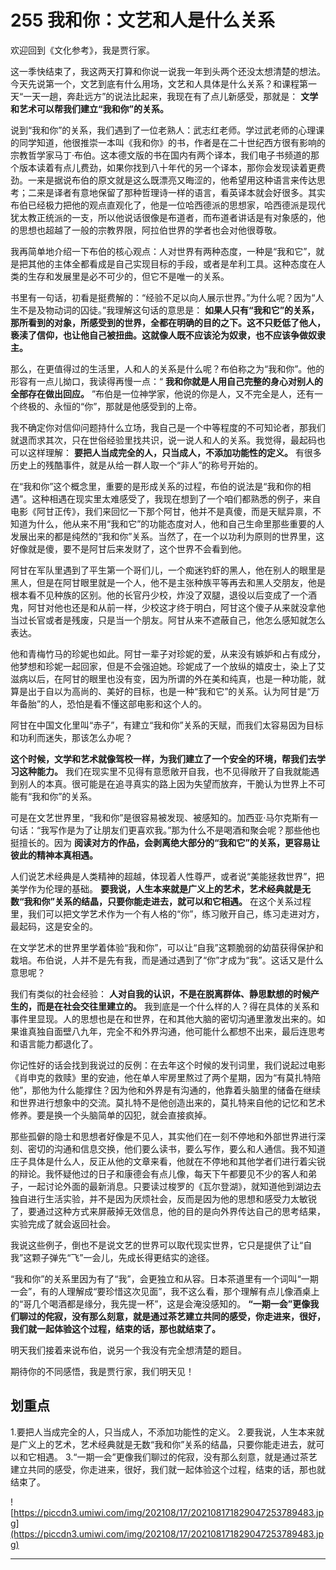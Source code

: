 # 255 我和你：文艺和人是什么关系

欢迎回到《文化参考》，我是贾行家。

这一季快结束了，我这两天打算和你说一说我一年到头两个还没太想清楚的想法。今天先说第一个，文艺到底有什么用场，文艺和人具体是什么关系？和课程第一天“一天一趟，奔赴远方”的说法比起来，我现在有了点儿新感受，那就是： **文学和艺术可以帮我们建立“我和你”的关系。**

说到“我和你”的关系，我们遇到了一位老熟人：武志红老师。学过武老师的心理课的同学知道，他很推崇一本叫《我和你》的书，作者是在二十世纪西方很有影响的宗教哲学家马丁·布伯。这本德文版的书在国内有两个译本，我们电子书频道的那个版本读着有点儿费劲，如果你找到八十年代的另一个译本，那你会发现读着更费劲。一来是据说布伯的原文就是这么既漂亮又晦涩的，他希望用这种语言来传达思考；二来是译者有意地保留了那种哲理诗一样的语言，看英译本就会好很多。其实布伯已经极力把他的观点直观化了，他是一位哈西德派的思想家，哈西德派是现代犹太教正统派的一支，所以他说话很像是布道者，而布道者讲话是有对象感的，他的思想也超越了一般的宗教界限，阿拉伯世界的学者也会对他很尊敬。

我再简单地介绍一下布伯的核心观点：人对世界有两种态度，一种是“我和它”，就是把其他的主体全都看成是自己实现目标的手段，或者是牟利工具。这种态度在人类的生存和发展里是必不可少的，但它不是唯一的关系。

书里有一句话，初看是挺费解的：“经验不足以向人展示世界。”为什么呢？因为“人生不是及物动词的囚徒。”我理解这句话的意思是： **如果人只有“我和它”的关系，那所看到的对象，所感受到的世界，全都在明确的目的之下。这不只贬低了他人，亵渎了信仰，也让他自己被扭曲。这就像人既不应该沦为奴隶，也不应该争做奴隶主。**

那么，在更值得过的生活里，人和人的关系是什么呢？布伯称之为“我和你”。他的形容有一点儿拗口，我读得再慢一点：“ **我和你就是人用自己完整的身心对别人的全部存在做出回应。** ”布伯是一位神学家，他说的你是人，又不完全是人，还有一个终极的、永恒的“你”，那就是他感受到的上帝。

我不确定你对信仰问题持什么立场，我自己是一个中等程度的不可知论者，那我们就退而求其次，只在世俗经验里找共识，说一说人和人的关系。我觉得，最起码也可以这样理解： **要把人当成完全的人，只当成人，不添加功能性的定义。** 有很多历史上的残酷事件，就是从给一群人取一个“非人”的称号开始的。

在“我和你”这个概念里，重要的是形成关系的过程，布伯的说法是“我和你的相遇”。这种相遇在现实里太难感受了，我现在想到了一个咱们都熟悉的例子，来自电影《阿甘正传》，我们来回忆一下那个阿甘，他并不是真傻，而是天赋异禀，不知道为什么，他从来不用“我和它”的功能态度对人，他和自己生命里那些重要的人发展出来的都是纯然的“我和你”关系。当然了，在一个以功利为原则的世界里，这好像就是傻，要不是阿甘后来发财了，这个世界不会看到他。

阿甘在军队里遇到了平生第一个哥们儿，一个痴迷钓虾的黑人，他在别人的眼里是黑人，但是在阿甘眼里就是一个人，他不是主张种族平等再去和黑人交朋友，他是根本看不见种族的区别。他的长官丹少校，炸没了双腿，退役以后变成了一个酒鬼，阿甘对他也还是和从前一样，少校这才终于明白，阿甘这个傻子从来就没拿他当过长官或者是残废，只是当一个朋友。阿甘从来不遮蔽自己，他怎么感知就怎么表达。

他和青梅竹马的珍妮也如此。阿甘一辈子对珍妮的爱，从来没有嫉妒和占有成分，他梦想和珍妮一起回家，但是不会强迫她。珍妮成了一个放纵的嬉皮士，染上了艾滋病以后，在阿甘的眼里也没有变，因为所谓的外在美和纯真，也是一种功能，就算是出于自以为高尚的、美好的目标，也是一种“我和它”的关系。认为阿甘是“万年备胎”的人，恐怕是看不懂这部电影和这个人的。

阿甘在中国文化里叫“赤子”，有建立“我和你”关系的天赋，而我们太容易因为目标和功利而迷失，那该怎么办呢？

 **这个时候，文学和艺术就像驾校一样，为我们建立了一个安全的环境，帮我们去学习这种能力。** 我们在现实里不见得有意愿敞开自我，也不见得敞开了自我就能遇到别人的本真。很可能是在追寻真实的路上因为失望而放弃，干脆认为世界上不可能有“我和你”的关系。

可是在文艺世界里，“我和你”是很容易被发现、被感知的。加西亚·马尔克斯有一句话：“我写作是为了让朋友们更喜欢我。”那为什么不是喝酒和聚会呢？那些他也挺擅长的。因为 **阅读对方的作品，会剥离绝大部分的“我和它”的关系，更容易让彼此的精神本真相遇。**

人们说艺术经典是人类精神的超越，体现着人性尊严，或者说“美能拯救世界”，把美学作为伦理的基础。 **要我说，人生本来就是广义上的艺术，艺术经典就是无数“我和你”关系的结晶，只要你能走进去，就可以和它相遇。** 在这个关系过程里，我们可以把文学艺术作为一个有人格的“你”，练习敞开自己，练习走进对方，最起码，这是安全的。

在文学艺术的世界里学着体验“我和你”，可以让“自我”这颗脆弱的幼苗获得保护和栽培。布伯说，人并不是先有我，而是通过遇到了“你”才成为“我”。这话又是什么意思呢？

我们有类似的社会经验： **人对自我的认识，不是在脱离群体、静思默想的时候产生的，而是在社会交往里建立的。** 我到底是一个什么样的人？得在具体的关系和事件里显现。人的思想也是在和世界，在和其他大脑的密切沟通里激发出来的。如果谁真独自面壁八九年，完全不和外界沟通，他可能什么都想不出来，最后连思考和语言能力都退化了。

你记性好的话会找到我说过的反例：在去年这个时候的发刊词里，我们说起过电影《肖申克的救赎》里的安迪，他在单人牢房里熬过了两个星期，因为“有莫扎特陪他”，那他为什么能撑住？因为他和外界是有沟通的，他靠着头脑里的储备在继续和世界进行想象中的交流。莫扎特不是他创造出来的，莫扎特来自他的记忆和艺术修养。要是换一个头脑简单的囚犯，就会直接疯掉。

那些孤僻的隐士和思想者好像是不见人，其实他们在一刻不停地和外部世界进行深刻、密切的沟通和信息交换，他们要么读书，要么写作，要么和人通信。我不知道庄子具体是什么人，反正从他的文章来看，他就在不停地和其他学者们进行着尖锐的辩论。我怀疑他过的日子和康德会有点儿像，每天下午都要见不少的客人和弟子，一起讨论外面的最新消息。只要读过梭罗的《瓦尔登湖》，就知道他到湖边去独自进行生活实验，并不是因为厌烦社会，反而是因为他的思想和感受力太敏锐了，要通过这种方式来屏蔽掉无效信息，他的目的是向外界传达自己的思考结果，实验完成了就会返回社会。

我说这些例子，倒也不是说文艺的世界可以取代现实世界，它只是提供了让“自我”这颗子弹先“飞”一会儿，先成长得更结实的途径。

“我和你”的关系里因为有了“我”，会更独立和从容。日本茶道里有一个词叫“一期一会”，有的人理解成“要珍惜这次见面”，我不这么看，那个理解有点儿像酒桌上的“哥几个喝酒都是缘分，我先提一杯”，这是会淹没感知的。 **“一期一会”更像我们聊过的侘寂，没有那么刻意，就是通过茶艺建立共同的感受，你走进来，很好，我们就一起体验这个过程，结束的话，那也就结束了。**

明天我们接着来说布伯，说另一个我没有完全想清楚的题目。

期待你的不同感悟，我是贾行家，我们明天见！

## 划重点

1.要把人当成完全的人，只当成人，不添加功能性的定义。
2.要我说，人生本来就是广义上的艺术，艺术经典就是无数“我和你”关系的结晶，只要你能走进去，就可以和它相遇。
3.“一期一会”更像我们聊过的侘寂，没有那么刻意，就是通过茶艺建立共同的感受，你走进来，很好，我们就一起体验这个过程，结束的话，那也就结束了。

![https://piccdn3.umiwi.com/img/202108/17/202108171829047253789483.jpg](https://piccdn3.umiwi.com/img/202108/17/202108171829047253789483.jpg)

---
